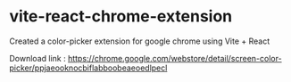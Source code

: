 # vite-react-chrome-extension
Created a color-picker extension for google chrome using Vite + React

Download link : https://chrome.google.com/webstore/detail/screen-color-picker/ppjaeooknocbiflabboobeaeoedlpecl

